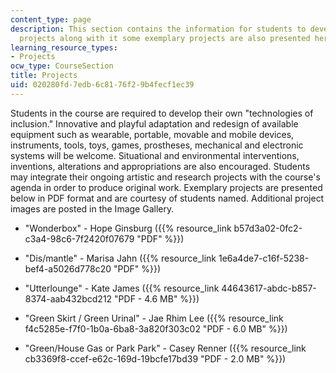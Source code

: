 ```yaml
---
content_type: page
description: This section contains the information for students to develop there own
  projects along with it some exemplary projects are also presented here.
learning_resource_types:
- Projects
ocw_type: CourseSection
title: Projects
uid: 020280fd-7edb-6c81-76f2-9b4fecf1ec39
---
```


Students in the course are required to develop their own "technologies of inclusion." Innovative and playful adaptation and redesign of available equipment such as wearable, portable, movable and mobile devices, instruments, tools, toys, games, prostheses, mechanical and electronic systems will be welcome. Situational and environmental interventions, inventions, alterations and appropriations are also encouraged. Students may integrate their ongoing artistic and research projects with the course's agenda in order to produce original work. Exemplary projects are presented below in PDF format and are courtesy of students named. Additional project images are posted in the Image Gallery.

*   "Wonderbox" - Hope Ginsburg ({{% resource_link b57d3a02-0fc2-c3a4-98c6-7f2420f07679 "PDF" %}})
    
*   "Dis/mantle" - Marisa Jahn ({{% resource_link 1e6a4de7-c16f-5238-bef4-a5026d778c20 "PDF" %}})
    
*   "Utterlounge" - Kate James ({{% resource_link 44643617-abdc-b857-8374-aab432bcd212 "PDF - 4.6 MB" %}})
    
*   "Green Skirt / Green Urinal" - Jae Rhim Lee ({{% resource_link f4c5285e-f7f0-1b0a-6ba8-3a820f303c02 "PDF - 6.0 MB" %}})
    
*   "Green/House Gas or Park Park" - Casey Renner ({{% resource_link cb3369f8-ccef-e62c-169d-19bcfe17bd39 "PDF - 2.0 MB" %}})